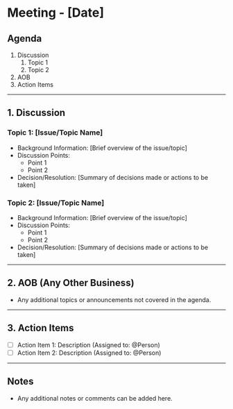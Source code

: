 # Meeting - [Date]

## Agenda

1. Discussion
    1. Topic 1
    2. Topic 2
2. AOB
3. Action Items

---

## 1. Discussion

### Topic 1: [Issue/Topic Name]

- Background Information: [Brief overview of the issue/topic]
- Discussion Points:
    - Point 1
    - Point 2
- Decision/Resolution: [Summary of decisions made or actions to be taken]

### Topic 2: [Issue/Topic Name]

- Background Information: [Brief overview of the issue/topic]
- Discussion Points:
    - Point 1
    - Point 2
- Decision/Resolution: [Summary of decisions made or actions to be taken]

---

## 2. AOB (Any Other Business)

- Any additional topics or announcements not covered in the agenda.

---

## 3. Action Items

- [ ] Action Item 1: Description (Assigned to: @Person)
- [ ] Action Item 2: Description (Assigned to: @Person)

---

## Notes

- Any additional notes or comments can be added here.

